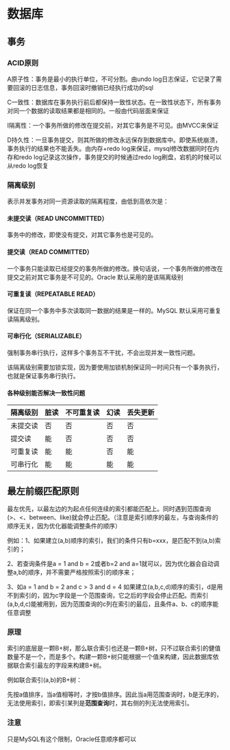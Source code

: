 # 数据库

## 事务

### ACID原则

A原子性：事务是最小的执行单位，不可分割。由undo log日志保证，它记录了需要回滚的日志信息，事务回滚时撤销已经执行成功的sql

C一致性：数据库在事务执行前后都保持一致性状态。在一致性状态下，所有事务对同一个数据的读取结果都是相同的。一般由代码层面来保证

I隔离性：一个事务所做的修改在提交前，对其它事务是不可见。由MVCC来保证

D持久性：一旦事务提交，则其所做的修改永远保存到数据库中。即使系统崩溃，事务执行的结果也不能丢失。由内存+redo log来保证，mysql修改数据同时在内存和redo log记录这次操作，事务提交的时候通过redo log刷盘，宕机的时候可以从redo log恢复

### 隔离级别

表示并发事务对同一资源读取的隔离程度，由低到高依次是：

 

#### 未提交读（READ UNCOMMITTED）

事务中的修改，即使没有提交，对其它事务也是可见的。



#### 提交读（READ COMMITTED）

一个事务只能读取已经提交的事务所做的修改。换句话说，一个事务所做的修改在提交之前对其它事务是不可见的。Oracle 默认采用的是该隔离级别

 

#### 可重复读（REPEATABLE READ）

保证在同一个事务中多次读取同一数据的结果是一样的。MySQL 默认采用可重复读隔离级别。

 

#### 可串行化（SERIALIZABLE）

强制事务串行执行，这样多个事务互不干扰，不会出现并发一致性问题。

该隔离级别需要加锁实现，因为要使用加锁机制保证同一时间只有一个事务执行，也就是保证事务串行执行。

 

#### 各种级别能否解决一致性问题


| 隔离级别 | 脏读 | 不可重复读 | 幻读 | 丢失更新 |
| -------- | ---- | ---------- | ---- | -------- |
| 未提交读 | 否   | 否         | 否   | 否       |
| 提交读   | 能   | 否         | 否   | 否       |
| 可重复读 | 能   | 能         | 否   | 能       |
| 可串行化 | 能   | 能         | 能   | 能       |

## 最左前缀匹配原则

最左优先，以最左边的为起点任何连续的索引都能匹配上。同时遇到范围查询(>、<、between、like)就会停止匹配。（注意是索引顺序的最左，与查询条件的顺序无关，因为优化器能调整条件的顺序）

例如：1、如果建立(a,b)顺序的索引，我们的条件只有b=xxx，是匹配不到(a,b)索引的；

2、若查询条件是a = 1 and b = 2或者b=2 and a=1就可以，因为优化器会自动调整a,b的顺序，并不需要严格按照索引的顺序来；

3、如a = 1 and b = 2 and c > 3 and d = 4 如果建立(a,b,c,d)顺序的索引，d是用不到索引的，因为c字段是一个范围查询，它之后的字段会停止匹配。而索引(a,b,d,c)能被用到，因为范围查询的c列在索引的最后，且条件a、b、c的顺序能任意调整

 

### 原理

索引的底层是一颗B+树，那么联合索引也还是一颗B+树，只不过联合索引的健值数量不是一个，而是多个。构建一颗B+树只能根据一个值来构建，因此数据库依据联合索引最左的字段来构建B+树。

例如联合索引(a,b)的B+树：

先按a值排序，当a值相等时，才按b值排序。因此当a用范围查询时，b是无序的，无法使用索引，即索引某列是**范围查询**时，其右侧的列无法使用索引。

 

### 注意

只是MySQL有这个限制，Oracle任意顺序都可以